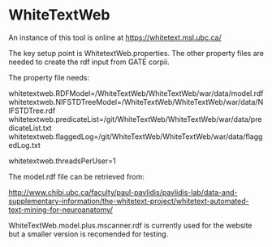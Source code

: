 # WhiteTextWeb

An instance of this tool is online at https://whitetext.msl.ubc.ca/

The key setup point is WhitetextWeb.properties. The other property files are needed to create the rdf input from GATE corpii.

The property file needs:

whitetextweb.RDFModel=<path>/WhiteTextWeb/WhiteTextWeb/war/data/model.rdf
whitetextweb.NIFSTDTreeModel=<path>/WhiteTextWeb/WhiteTextWeb/war/data/NIFSTDTree.rdf
whitetextweb.predicateList=<path>/git/WhiteTextWeb/WhiteTextWeb/war/data/predicateList.txt
whitetextweb.flaggedLog=<path>/git/WhiteTextWeb/WhiteTextWeb/war/data/flaggedLog.txt

whitetextweb.threadsPerUser=1


The model.rdf file can be retrieved from:

http://www.chibi.ubc.ca/faculty/paul-pavlidis/pavlidis-lab/data-and-supplementary-information/the-whitetext-project/whitetext-automated-text-mining-for-neuroanatomy/

WhiteTextWeb.model.plus.mscanner.rdf is currently used for the website but a smaller version is recomended for testing.
